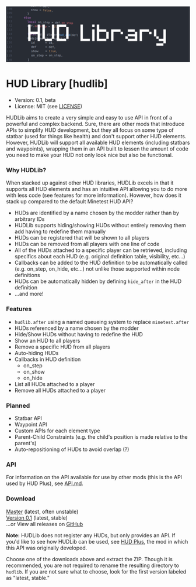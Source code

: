 ![Screenshot](.gh-screenshot.png)

HUD Library [hudlib]
====================

* Version: 0.1, beta
* License: MIT (see [LICENSE](https://github.com/octacian/hudlib/blob/master/LICENSE))

HUDLib aims to create a very simple and easy to use API in front of a powerful and complex backend. Sure, there are other mods that introduce APIs to simplify HUD development, but they all focus on some type of statbar (used for things like health) and don't support other HUD elements. However, HUDLib will support all available HUD elements (including statbars and waypoints), wrapping them in an API built to lessen the amount of code you need to make your HUD not only look nice but also be functional.

### Why HUDLib?
When stacked up against other HUD libraries, HUDLib excels in that it supports all HUD elements and has an intuitive API allowing you to do more with less code (see features for more information). However, how does it stack up compared to the default Minetest HUD API?

- HUDs are identified by a name chosen by the modder rather than by arbitrary IDs
- HUDLib supports hiding/showing HUDs without entirely removing them add having to redefine them manually
- HUDs can be registered that will be shown to all players
- HUDs can be removed from all players with one line of code
- All of the HUDs attached to a specific player can be retrieved, including specifics about each HUD (e.g. original definition table, visibility, etc...)
- Callbacks can be added to the HUD definition to be automatically called (e.g. on_step, on_hide, etc...) not unlike those supported within node definitions
- HUDs can be automatically hidden by defining `hide_after` in the HUD definition
- ...and more!

### Features
- `hudlib.after` using a named queueing system to replace `minetest.after`
- HUDs referenced by a name chosen by the modder
- Hide/Show HUDs without having to redefine the HUD
- Show an HUD to all players
- Remove a specific HUD from all players
- Auto-hiding HUDs
- Callbacks in HUD definition
  - on_step
  - on_show
  - on_hide
- List all HUDs attached to a player
- Remove all HUDs attached to a player

### Planned
- Statbar API
- Waypoint API
- Custom APIs for each element type
- Parent-Child Constraints (e.g. the child's position is made relative to the parent's)
- Auto-repositioning of HUDs to avoid overlap (?)

### API
For information on the API available for use by other mods (this is the API used by HUD Plus), see [API.md](https://github.com/octacian/hudlib/blob/master/API.md).

### Download
[Master](https://github.com/octacian/hudlib/archive/master.zip) (latest, often unstable)<br>
[Version 0.1](https://github.com/octacian/hudlib/archive/v0.1.zip) (latest, stable)<br>
...or View all releases on [GitHub](https://github.com/octacian/hudlib/releases)

__Note:__ HUDLib does not register any HUDs, but only provides an API. If you'd like to see how HUDLib can be used, see [HUD Plus](https://forum.minetest.net/viewtopic.php?f=9&t=16864), the mod in which this API was originally developed.

Choose one of the downloads above and extract the ZIP. Though it is recommended, you are not required to rename the resulting directory to `hudlib`. If you are not sure what to choose, look for the first version labeled as "latest, stable."
